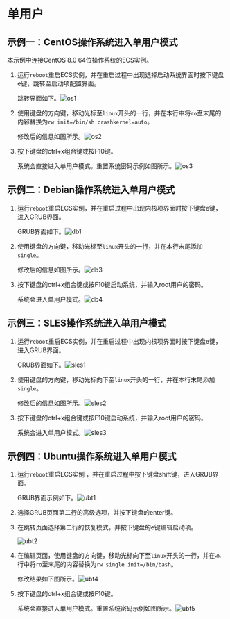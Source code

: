 # 单用户

## 示例一：CentOS操作系统进入单用户模式

本示例中连接CentOS 8.0 64位操作系统的ECS实例。

1. 运行`reboot`重启ECS实例，并在重启过程中出现选择启动系统界面时按下键盘e键，跳转至启动项配置界面。

   跳转界面如下。![os1](http://static-aliyun-doc.oss-cn-hangzhou.aliyuncs.com/assets/img/zh-CN/4895559951/p94739.png)

2. 使用键盘的方向键，移动光标至`linux`开头的一行，并在本行中将`ro`至末尾的内容替换为`rw init=/bin/sh crashkernel=auto`。

   修改后的信息如图所示。![os2](http://static-aliyun-doc.oss-cn-hangzhou.aliyuncs.com/assets/img/zh-CN/1350269951/p94742.png)

3. 按下键盘的ctrl+x组合键或按F10键。

   系统会直接进入单用户模式。重置系统密码示例如图所示。![os3](http://static-aliyun-doc.oss-cn-hangzhou.aliyuncs.com/assets/img/zh-CN/5895559951/p94745.png)

## 示例二：Debian操作系统进入单用户模式

1. 运行`reboot`重启ECS实例，并在重启过程中出现内核项界面时按下键盘e键，进入GRUB界面。

   GRUB界面如下。![db1](http://static-aliyun-doc.oss-cn-hangzhou.aliyuncs.com/assets/img/zh-CN/5895559951/p94723.png)

2. 使用键盘的方向键，移动光标至`linux`开头的一行，并在本行末尾添加`single`。

   修改后的信息如图所示。![db3](http://static-aliyun-doc.oss-cn-hangzhou.aliyuncs.com/assets/img/zh-CN/5895559951/p94715.png)

3. 按下键盘的ctrl+x组合键或按F10键启动系统，并输入root用户的密码。

   系统会进入单用户模式。![db4](http://static-aliyun-doc.oss-cn-hangzhou.aliyuncs.com/assets/img/zh-CN/5895559951/p94716.png)

## 示例三：SLES操作系统进入单用户模式

1. 运行`reboot`重启ECS实例，并在重启过程中出现内核项界面时按下键盘e键，进入GRUB界面。

   GRUB界面如下。![sles1](http://static-aliyun-doc.oss-cn-hangzhou.aliyuncs.com/assets/img/zh-CN/5895559951/p94725.png)

2. 使用键盘的方向键，移动光标向下至`linux`开头的一行，并在本行末尾添加`single`。

   修改后的信息如图所示。![sles2](http://static-aliyun-doc.oss-cn-hangzhou.aliyuncs.com/assets/img/zh-CN/5895559951/p94731.png)

3. 按下键盘的ctrl+x组合键或按F10键启动系统，并输入root用户的密码。

   系统会进入单用户模式。![sles3](http://static-aliyun-doc.oss-cn-hangzhou.aliyuncs.com/assets/img/zh-CN/5895559951/p94733.png)

## 示例四：Ubuntu操作系统进入单用户模式

1. 运行`reboot`重启ECS实例 ，并在重启过程中按下键盘shift键，进入GRUB界面。

   GRUB界面示例如下。![ubt1](http://static-aliyun-doc.oss-cn-hangzhou.aliyuncs.com/assets/img/zh-CN/5895559951/p94572.png)

2. 选择GRUB页面第二行的高级选项，并按下键盘的enter键。

3. 在跳转页面选择第二行的恢复模式，并按下键盘的e键编辑启动项。

   ![ubt2](http://static-aliyun-doc.oss-cn-hangzhou.aliyuncs.com/assets/img/zh-CN/5895559951/p94573.png)

4. 在编辑页面，使用键盘的方向键，移动光标向下至`linux`开头的一行，并在本行中将`ro`至末尾的内容替换为`rw single init=/bin/bash`。

   修改结果如下图所示。![ubt4](http://static-aliyun-doc.oss-cn-hangzhou.aliyuncs.com/assets/img/zh-CN/5895559951/p94683.png)

5. 按下键盘的ctrl+x组合键或按F10键。

   系统会直接进入单用户模式。重置系统密码示例如图所示。![ubt5](http://static-aliyun-doc.oss-cn-hangzhou.aliyuncs.com/assets/img/zh-CN/5895559951/p94707.png)